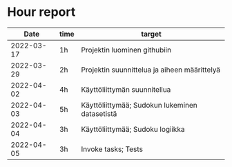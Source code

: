 # Hour report


Date       | time | target |
-----------|------|--------|
2022-03-17 | 1h   | Projektin luominen githubiin|
2022-03-29 | 2h   |Projektin suunnittelua ja aiheen määrittelyä|
2022-04-02 | 4h   | Käyttöliittymän suunnitellua |
2022-04-03 | 5h   | Käyttöliittymää; Sudokun lukeminen datasetistä |
2022-04-04 | 3h   | Käyttöliittymää; Sudoku logiikka |
2022-04-05 | 3h   | Invoke tasks; Tests |